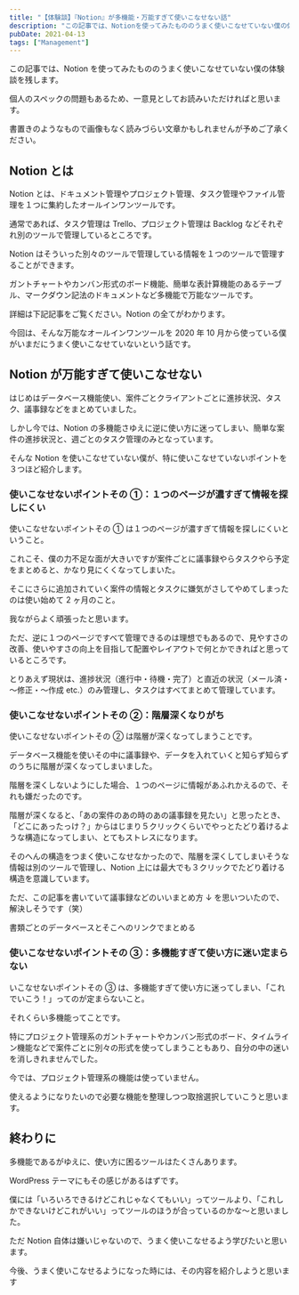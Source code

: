 ```yaml
---
title: "【体験談】『Notion』が多機能・万能すぎて使いこなせない話"
description: "この記事では、Notionを使ってみたもののうまく使いこなせていない僕の体験談を紹介しています。一意見ではありますが、Notionは本当に万能なツールなので一度使ってみてください。"
pubDate: 2021-04-13
tags: ["Management"]
---
```


この記事では、Notion を使ってみたもののうまく使いこなせていない僕の体験談を残します。

個人のスペックの問題もあるため、一意見としてお読みいただければと思います。

書置きのようなもので画像もなく読みづらい文章かもしれませんが予めご了承ください。

## Notion とは

Notion とは、ドキュメント管理やプロジェクト管理、タスク管理やファイル管理を１つに集約したオールインワンツールです。

通常であれば、タスク管理は Trello、プロジェクト管理は Backlog などそれぞれ別のツールで管理しているところです。

Notion はそういった別々のツールで管理している情報を１つのツールで管理することができます。

ガントチャートやカンバン形式のボード機能、簡単な表計算機能のあるテーブル、マークダウン記法のドキュメントなど多機能で万能なツールです。

詳細は下記記事をご覧ください。Notion の全てがわかります。

今回は、そんな万能なオールインワンツールを 2020 年 10 月から使っている僕がいまだにうまく使いこなせていないという話です。

## Notion が万能すぎて使いこなせない

はじめはデータベース機能使い、案件ごとクライアントごとに進捗状況、タスク、議事録などをまとめていました。

しかし今では、Notion の多機能さゆえに逆に使い方に迷ってしまい、簡単な案件の進捗状況と、週ごとのタスク管理のみとなっています。

そんな Notion を使いこなせていない僕が、特に使いこなせていないポイントを３つほど紹介します。

### 使いこなせないポイントその ➀：１つのページが濃すぎて情報を探しにくい

使いこなせないポイントその ➀ は１つのページが濃すぎて情報を探しにくいということ。

これこそ、僕の力不足な面が大きいですが案件ごとに議事録やらタスクやら予定をまとめると、かなり見にくくなってしまいた。

そこにさらに追加されていく案件の情報とタスクに嫌気がさしてやめてしまったのは使い始めて 2 ヶ月のこと。

我ながらよく頑張ったと思います。

ただ、逆に１つのページですべて管理できるのは理想でもあるので、見やすさの改善、使いやすさの向上を目指して配置やレイアウトで何とかできればと思っているところです。

とりあえず現状は、進捗状況（進行中・待機・完了）と直近の状況（メール済・～修正・～作成 etc.）のみ管理し、タスクはすべてまとめて管理しています。

### 使いこなせないポイントその ➁：階層深くなりがち

使いこなせないポイントその ➁ は階層が深くなってしまうことです。

データベース機能を使いその中に議事録や、データを入れていくと知らず知らずのうちに階層が深くなってしまいました。

階層を深くしないようにした場合、１つのページに情報があふれかえるので、それも嫌だったのです。

階層が深くなると、「あの案件のあの時のあの議事録を見たい」と思ったとき、「どこにあったっけ？」からはじまり５クリックくらいでやっとたどり着けるような構造になってしまい、とてもストレスになります。

そのへんの構造をつまく使いこなせなかったので、階層を深くしてしまいそうな情報は別のツールで管理し、Notion 上には最大でも３クリックでたどり着ける構造を意識しています。

ただ、この記事を書いていて議事録などのいいまとめ方 ↓ を思いついたので、解決しそうです（笑）

書類ごとのデータベースとそこへのリンクでまとめる

### 使いこなせないポイントその ➂：多機能すぎて使い方に迷い定まらない

いこなせないポイントその ➂ は、多機能すぎて使い方に迷ってしまい、「これでいこう！」ってのが定まらないこと。

それくらい多機能ってことです。

特にプロジェクト管理系のガントチャートやカンバン形式のボード、タイムライン機能などで案件ごとに別々の形式を使ってしまうこともあり、自分の中の迷いを消しきれませんでした。

今では、プロジェクト管理系の機能は使っていません。

使えるようになりたいので必要な機能を整理しつつ取捨選択していこうと思います。

## 終わりに

多機能であるがゆえに、使い方に困るツールはたくさんあります。

WordPress テーマにもその感じがあるはずです。

僕には「いろいろできるけどこれじゃなくてもいい」ってツールより、「これしかできないけどこれがいい」ってツールのほうが合っているのかな～と思いました。

ただ Notion 自体は嫌いじゃないので、うまく使いこなせるよう学びたいと思います。

今後、うまく使いこなせるようになった時には、その内容を紹介しようと思います
